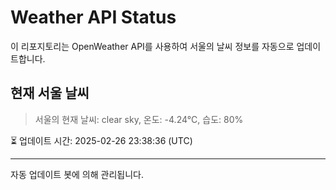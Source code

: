 
# Weather API Status

이 리포지토리는 OpenWeather API를 사용하여 서울의 날씨 정보를 자동으로 업데이트합니다.

## 현재 서울 날씨
> 서울의 현재 날씨: clear sky, 온도: -4.24°C, 습도: 80%

⏳ 업데이트 시간: 2025-02-26 23:38:36 (UTC)

---
자동 업데이트 봇에 의해 관리됩니다.
